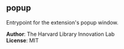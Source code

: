 <a name="module_popup"></a>

## popup
Entrypoint for the extension's popup window.

**Author**: The Harvard Library Innovation Lab  
**License**: MIT  
